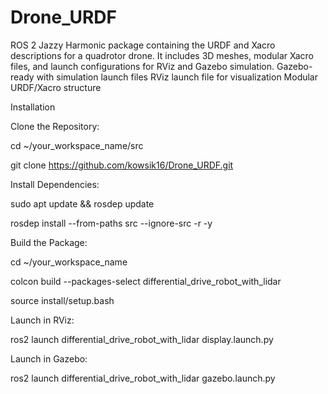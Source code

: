 # Drone_URDF
ROS 2 Jazzy Harmonic package containing the URDF and Xacro descriptions for a quadrotor drone. 
It includes 3D meshes, modular Xacro files, and launch configurations for RViz and Gazebo simulation.
Gazebo-ready with simulation launch files  RViz launch file for visualization
Modular URDF/Xacro structure

Installation

Clone the Repository:

cd ~/your_workspace_name/src 

git clone https://github.com/kowsik16/Drone_URDF.git

Install Dependencies:

sudo apt update && rosdep update

rosdep install --from-paths src --ignore-src -r -y


Build the Package:

cd ~/your_workspace_name

colcon build --packages-select differential_drive_robot_with_lidar

source install/setup.bash


Launch in RViz:

ros2 launch differential_drive_robot_with_lidar display.launch.py


Launch in Gazebo:

ros2 launch differential_drive_robot_with_lidar gazebo.launch.py
